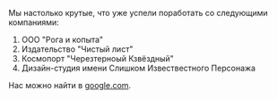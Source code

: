 Мы настолько крутые, что уже успели поработать со следующими компаниями:
1. ООО "Рога и копыта"
2. Издательство "Чистый лист"
3. Космопорт "Черезтерноый Кзвёздный"
4. Дизайн-студия имени Слишком Извествестного Персонажа

Нас можно найти в [google.com](https://google.com/).

